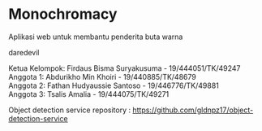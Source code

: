 # Monochromacy
Aplikasi web untuk membantu penderita buta warna

daredevil  

Ketua Kelompok: Firdaus Bisma Suryakusuma - 19/444051/TK/49247  
Anggota 1:  Abdurikho Min Khoiri - 19/440885/TK/48679  
Anggota 2:  Fathan Hudyaussie Santoso - 19/446776/TK/49881  
Anggota 3:  Tsalis Amalia - 19/444075/TK/49271  

Object detection service repository : https://github.com/gldnpz17/object-detection-service

